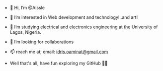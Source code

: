 - 👋 Hi, I’m @Aissle
- 👀 I’m interested in Web development and technology!..and art!
- 🌱 I’m studying electrical and electronics engineering at the University of Lagos, Nigeria.
- 💞️ I’m looking for collaborations
- 📫 reach me at; email: idris.oaminat@gmail.com


- Well that's all, have fun exploring my GitHub 👋🏾

<!---
Aissle/Aissle is a ✨ special ✨ repository because its `README.md` (this file) appears on your GitHub profile.
--->
